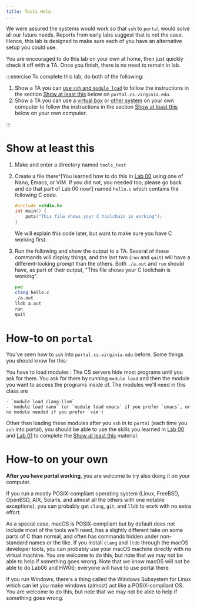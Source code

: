 ```yaml
---
title: Tools Help
...
```


We were assured the systems would work so that `ssh` to `portal` would solve all our future needs. Reports from early labs suggest that is not the case. Hence, this lab is designed to make sure each of you have an alternative setup you could use.

You are encouraged to do this lab on your own at home, then just quickly check it off with a TA. Once you finish, there is no need to remain in lab.

:::exercise
To complete this lab, do both of the following:

1. Show a TA you can [use `ssh` and `module load`](#how-to-on-portal) to follow the instructions in the section [Show at least this](#show-at-least-this) below on `portal.cs.virginia.edu`.
1. Show a TA you can use a [virtual box](#how-to-with-a-virtual-machine) or [other system](#how-to-on-your-own) on your own computer to follow the instructions in the section [Show at least this](#show-at-least-this) below on your own computer.

:::

# Show at least this

1. Make and enter a directory named `tools_test`
2. Create a file there^[You learned how to do this in [Lab 00](lab00-ssh-ed.html#cli-editor) using one of Nano, Emacs, or VIM. If you did not, you needed too; please go back and do that part of Lab 00 now!] named `hello.c` which contains the following C code.
    
    ````c
    #include <stdio.h>
    int main() {
        puts("This file shows your C toolchain is working");
    }
    ````

    We will explain this code later, but want to make sure you have C working first.

3.  Run the following and show the output to a TA.
    Several of these commands will display things,
    and the last two (`run` and `quit`) will have a different-looking prompt than the others.
    Both `./a.out` and `run` should have, as part of their output, "This file shows your C toolchain is working".
    
    ````bash
    pwd
    clang hello.c
    ./a.out
    lldb a.out
    run
    quit
    ````

# How-to on `portal`

You've seen how to `ssh` into `portal.cs.virginia.edu` before.
Some things you should know for this:

You have to load modules
:   The CS servers hide most programs until you ask for them.
    You ask for them by running `module load` and then the module you want to access the programs inside of.
    The modules we'll need in this class are
    
    - `module load clang-llvm`
    - `module load nano` (or `module load emacs` if you prefer `emacs`, or no module needed if you prefer `vim`)

Other than loading these modules after you `ssh` in to `portal` (each time you `ssh` into portal), you should be able to use the skills you learned in [Lab 00](lab00-ssh-ed.html) and [Lab 01](lab01-git-infotheory.html) to complete the [Show at least this](#show-at-least-this) material.

# How-to on your own

**After you have portal working**, you are welcome to try also doing it on your computer.

If you run a mostly POSIX-compliant operating system (Linux, FreeBSD, OpenBSD, AIX, Solaris, and almost all the others with one notable exceptions), you can probably get `clang`, `git`, and `lldb` to work with no extra effort.

As a special case, macOS is POSIX-compliant but by default does not include most of the tools we'll need, has a slightly different take on some parts of C than normal, and often has commands hidden under non-standard names or the like. If you install `clang` and `lldb` through the macOS developer tools, you can probably use your macOS machine directly with no virtual machine. You are welcome to do this, but note that we may not be able to help if something goes wrong. Note that we know macOS will not be able to do Lab06 and HW06; everyone will have to use portal there.

If you run Windows, there's a thing called the Windows Subsystem for Linux which can let you make windows (almost) act like a POSIX-compliant OS. You are welcome to do this, but note that we may not be able to help if something goes wrong.


